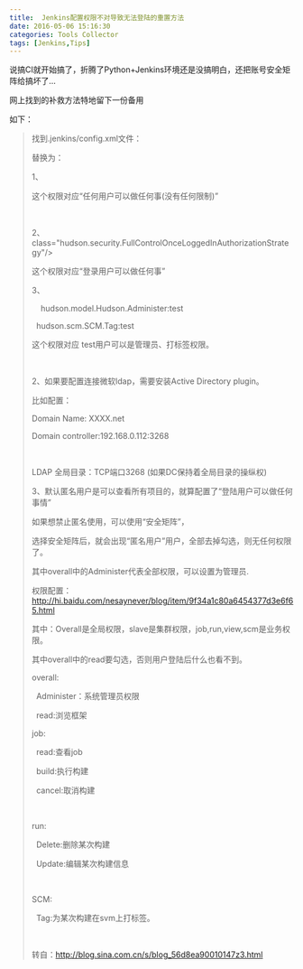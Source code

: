```yaml
---
title:  Jenkins配置权限不对导致无法登陆的重置方法
date: 2016-05-06 15:16:30
categories: Tools Collector
tags: [Jenkins,Tips]
---
```


说搞CI就开始搞了，折腾了Python+Jenkins环境还是没搞明白，还把账号安全矩阵给搞坏了...

网上找到的补救方法特地留下一份备用

如下：



> 找到.jenkins/config.xml文件：
>
> 替换为：
>
>
> 1、<authorizationStrategy class="hudson.security.AuthorizationStrategy$Unsecured"/>
>
>
> 这个权限对应“任何用户可以做任何事(没有任何限制)”
>
>  
>
> 2、<authorizationStrategy >class="hudson.security.FullControlOnceLoggedInAuthorizationStrategy"/>
>
> 这个权限对应“登录用户可以做任何事”
>
> 
>
> 3、<authorizationStrategy class="hudson.security.GlobalMatrixAuthorizationStrategy">
>
>     <permission>hudson.model.Hudson.Administer:test</permission>
>
>   <permission>hudson.scm.SCM.Tag:test</permission>
>
> </authorizationStrategy>
>
> 这个权限对应 test用户可以是管理员、打标签权限。
>
>  
>
> 2、如果要配置连接微软ldap，需要安装Active Directory plugin。
>
> 比如配置：
>
> Domain Name: XXXX.net
>
> Domain controller:192.168.0.112:3268
>
>  
>
> LDAP 全局目录：TCP端口3268 (如果DC保持着全局目录的操纵权)
>
> 
>
> 3、默认匿名用户是可以查看所有项目的，就算配置了“登陆用户可以做任何事情”
>
> 如果想禁止匿名使用，可以使用“安全矩阵”，
>
> 选择安全矩阵后，就会出现“匿名用户”用户，全部去掉勾选，则无任何权限了。
>
> 其中overall中的Administer代表全部权限，可以设置为管理员.
>
> 权限配置：http://hi.baidu.com/nesaynever/blog/item/9f34a1c80a6454377d3e6f65.html
>
> 
>
> 其中：Overall是全局权限，slave是集群权限，job,run,view,scm是业务权限。
>
> 其中overall中的read要勾选，否则用户登陆后什么也看不到。
>
> overall:
>
>   Administer：系统管理员权限
>
>   read:浏览框架
>
> 
>
> job:
>
>   read:查看job
>
>   build:执行构建
>
>   cancel:取消构建
>
>  
>
> run:
>
>   Delete:删除某次构建
>
>   Update:编辑某次构建信息
>
>  
>
> SCM:
>
>   Tag:为某次构建在svm上打标签。
>
>   
>
> 转自：http://blog.sina.com.cn/s/blog_56d8ea90010147z3.html


